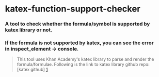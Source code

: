# katex-function-support-checker

### A tool to check whether the formula/symbol is supported by katex library or not.

### If the formula is not supported by katex, you can see the error in inspect_element -> console.

> This tool uses Khan Academy's katex library to parse and render the formula/formulae. Following is the link to katex library github repo: [katex github] [1] 

[1]: https://github.com/Khan/KaTeX
